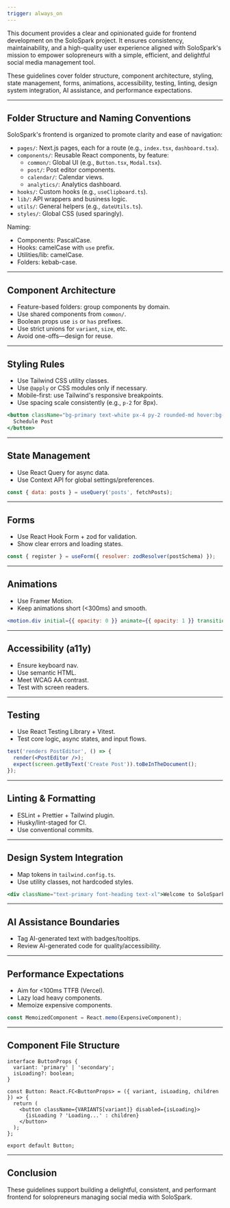 ```yaml
---
trigger: always_on
---
```


This document provides a clear and opinionated guide for frontend development on the SoloSpark project. It ensures consistency, maintainability, and a high-quality user experience aligned with SoloSpark's mission to empower solopreneurs with a simple, efficient, and delightful social media management tool.

These guidelines cover folder structure, component architecture, styling, state management, forms, animations, accessibility, testing, linting, design system integration, AI assistance, and performance expectations.

---

## Folder Structure and Naming Conventions

SoloSpark's frontend is organized to promote clarity and ease of navigation:

- `pages/`: Next.js pages, each for a route (e.g., `index.tsx`, `dashboard.tsx`).
- `components/`: Reusable React components, by feature:
  - `common/`: Global UI (e.g., `Button.tsx`, `Modal.tsx`).
  - `post/`: Post editor components.
  - `calendar/`: Calendar views.
  - `analytics/`: Analytics dashboard.
- `hooks/`: Custom hooks (e.g., `useClipboard.ts`).
- `lib/`: API wrappers and business logic.
- `utils/`: General helpers (e.g., `dateUtils.ts`).
- `styles/`: Global CSS (used sparingly).

Naming:
- Components: PascalCase.
- Hooks: camelCase with `use` prefix.
- Utilities/lib: camelCase.
- Folders: kebab-case.

---

## Component Architecture

- Feature-based folders: group components by domain.
- Use shared components from `common/`.
- Boolean props use `is` or `has` prefixes.
- Use strict unions for `variant`, `size`, etc.
- Avoid one-offs—design for reuse.

---

## Styling Rules

- Use Tailwind CSS utility classes.
- Use `@apply` or CSS modules only if necessary.
- Mobile-first: use Tailwind's responsive breakpoints.
- Use spacing scale consistently (e.g., `p-2` for 8px).

```jsx
<button className="bg-primary text-white px-4 py-2 rounded-md hover:bg-primary-dark">
  Schedule Post
</button>
```

---

## State Management

- Use React Query for async data.
- Use Context API for global settings/preferences.

```jsx
const { data: posts } = useQuery('posts', fetchPosts);
```

---

## Forms

- Use React Hook Form + zod for validation.
- Show clear errors and loading states.

```jsx
const { register } = useForm({ resolver: zodResolver(postSchema) });
```

---

## Animations

- Use Framer Motion.
- Keep animations short (<300ms) and smooth.

```jsx
<motion.div initial={{ opacity: 0 }} animate={{ opacity: 1 }} transition={{ duration: 0.3 }} />
```

---

## Accessibility (a11y)

- Ensure keyboard nav.
- Use semantic HTML.
- Meet WCAG AA contrast.
- Test with screen readers.

---

## Testing

- Use React Testing Library + Vitest.
- Test core logic, async states, and input flows.

```jsx
test('renders PostEditor', () => {
  render(<PostEditor />);
  expect(screen.getByText('Create Post')).toBeInTheDocument();
});
```

---

## Linting & Formatting

- ESLint + Prettier + Tailwind plugin.
- Husky/lint-staged for CI.
- Use conventional commits.

---

## Design System Integration

- Map tokens in `tailwind.config.ts`.
- Use utility classes, not hardcoded styles.

```jsx
<div className="text-primary font-heading text-xl">Welcome to SoloSpark</div>
```

---

## AI Assistance Boundaries

- Tag AI-generated text with badges/tooltips.
- Review AI-generated code for quality/accessibility.

---

## Performance Expectations

- Aim for <100ms TTFB (Vercel).
- Lazy load heavy components.
- Memoize expensive components.

```jsx
const MemoizedComponent = React.memo(ExpensiveComponent);
```

---

## Component File Structure

```tsx
interface ButtonProps {
  variant: 'primary' | 'secondary';
  isLoading?: boolean;
}

const Button: React.FC<ButtonProps> = ({ variant, isLoading, children }) => {
  return (
    <button className={VARIANTS[variant]} disabled={isLoading}>
      {isLoading ? 'Loading...' : children}
    </button>
  );
};

export default Button;
```

---

## Conclusion

These guidelines support building a delightful, consistent, and performant frontend for solopreneurs managing social media with SoloSpark.